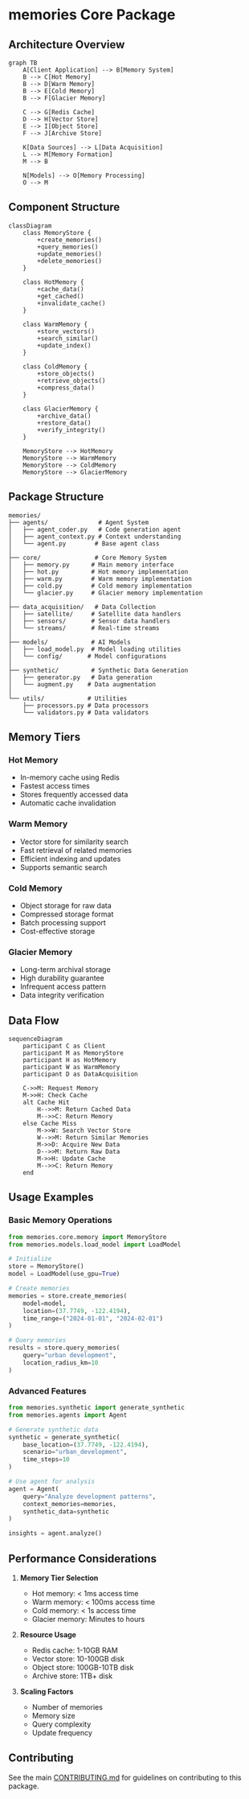 # memories Core Package

## Architecture Overview

```mermaid
graph TB
    A[Client Application] --> B[Memory System]
    B --> C[Hot Memory]
    B --> D[Warm Memory]
    B --> E[Cold Memory]
    B --> F[Glacier Memory]
    
    C --> G[Redis Cache]
    D --> H[Vector Store]
    E --> I[Object Store]
    F --> J[Archive Store]
    
    K[Data Sources] --> L[Data Acquisition]
    L --> M[Memory Formation]
    M --> B
    
    N[Models] --> O[Memory Processing]
    O --> M
```

## Component Structure

```mermaid
classDiagram
    class MemoryStore {
        +create_memories()
        +query_memories()
        +update_memories()
        +delete_memories()
    }
    
    class HotMemory {
        +cache_data()
        +get_cached()
        +invalidate_cache()
    }
    
    class WarmMemory {
        +store_vectors()
        +search_similar()
        +update_index()
    }
    
    class ColdMemory {
        +store_objects()
        +retrieve_objects()
        +compress_data()
    }
    
    class GlacierMemory {
        +archive_data()
        +restore_data()
        +verify_integrity()
    }
    
    MemoryStore --> HotMemory
    MemoryStore --> WarmMemory
    MemoryStore --> ColdMemory
    MemoryStore --> GlacierMemory
```

## Package Structure

```
memories/
├── agents/              # Agent System
│   ├── agent_coder.py   # Code generation agent
│   ├── agent_context.py # Context understanding
│   └── agent.py        # Base agent class
│
├── core/               # Core Memory System
│   ├── memory.py      # Main memory interface
│   ├── hot.py         # Hot memory implementation
│   ├── warm.py        # Warm memory implementation
│   ├── cold.py        # Cold memory implementation
│   └── glacier.py     # Glacier memory implementation
│
├── data_acquisition/   # Data Collection
│   ├── satellite/     # Satellite data handlers
│   ├── sensors/       # Sensor data handlers
│   └── streams/       # Real-time streams
│
├── models/            # AI Models
│   ├── load_model.py  # Model loading utilities
│   └── config/       # Model configurations
│
├── synthetic/         # Synthetic Data Generation
│   ├── generator.py   # Data generation
│   └── augment.py    # Data augmentation
│
└── utils/            # Utilities
    ├── processors.py # Data processors
    └── validators.py # Data validators
```

## Memory Tiers

### Hot Memory
- In-memory cache using Redis
- Fastest access times
- Stores frequently accessed data
- Automatic cache invalidation

### Warm Memory
- Vector store for similarity search
- Fast retrieval of related memories
- Efficient indexing and updates
- Supports semantic search

### Cold Memory
- Object storage for raw data
- Compressed storage format
- Batch processing support
- Cost-effective storage

### Glacier Memory
- Long-term archival storage
- High durability guarantee
- Infrequent access pattern
- Data integrity verification

## Data Flow

```mermaid
sequenceDiagram
    participant C as Client
    participant M as MemoryStore
    participant H as HotMemory
    participant W as WarmMemory
    participant D as DataAcquisition
    
    C->>M: Request Memory
    M->>H: Check Cache
    alt Cache Hit
        H-->>M: Return Cached Data
        M-->>C: Return Memory
    else Cache Miss
        M->>W: Search Vector Store
        W-->>M: Return Similar Memories
        M->>D: Acquire New Data
        D-->>M: Return Raw Data
        M->>H: Update Cache
        M-->>C: Return Memory
    end
```

## Usage Examples

### Basic Memory Operations
```python
from memories.core.memory import MemoryStore
from memories.models.load_model import LoadModel

# Initialize
store = MemoryStore()
model = LoadModel(use_gpu=True)

# Create memories
memories = store.create_memories(
    model=model,
    location=(37.7749, -122.4194),
    time_range=("2024-01-01", "2024-02-01")
)

# Query memories
results = store.query_memories(
    query="urban development",
    location_radius_km=10
)
```

### Advanced Features
```python
from memories.synthetic import generate_synthetic
from memories.agents import Agent

# Generate synthetic data
synthetic = generate_synthetic(
    base_location=(37.7749, -122.4194),
    scenario="urban_development",
    time_steps=10
)

# Use agent for analysis
agent = Agent(
    query="Analyze development patterns",
    context_memories=memories,
    synthetic_data=synthetic
)

insights = agent.analyze()
```

## Performance Considerations

1. **Memory Tier Selection**
   - Hot memory: < 1ms access time
   - Warm memory: < 100ms access time
   - Cold memory: < 1s access time
   - Glacier memory: Minutes to hours

2. **Resource Usage**
   - Redis cache: 1-10GB RAM
   - Vector store: 10-100GB disk
   - Object store: 100GB-10TB disk
   - Archive store: 1TB+ disk

3. **Scaling Factors**
   - Number of memories
   - Memory size
   - Query complexity
   - Update frequency

## Contributing

See the main [CONTRIBUTING.md](../CONTRIBUTING.md) for guidelines on contributing to this package. 